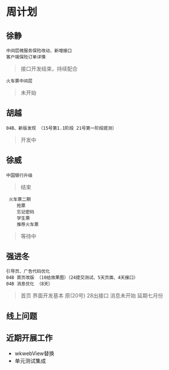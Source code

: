 # 周计划

徐静
----

    中间层微服务保险改动、新增接口
    客户端保险订单详情
    
> 接口开发结束，持续配合

    火车票中间层

> 未开始


胡越  
----

    04B、新版发现 （15号第1.1阶段 21号第一阶段提测）

> 开发中

 
徐威
----

    中国银行升级

> 结束

     火车票二期
        抢票
        忘记密码
        学生票
        推荐火车票

> 等待中


强进冬
----

    引导页、广告代码优化
    04B 首页改版 （10给效果图）（24提交测试、5天页面、4天接口）
    04B 消息优化 （8天）

> 首页 界面开发基本 原(20号) 28出接口
> 消息未开始 延期七月份

线上问题
-----



近期开展工作
----

* wkwebView替换
* 单元测试集成

























